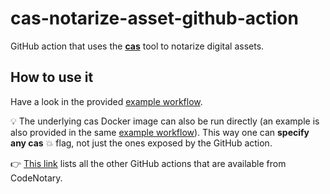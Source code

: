 # cas-notarize-asset-github-action

GitHub action that uses the **[cas](https://cas.codenotary.com)** tool to notarize digital assets.

## How to use it

Have a look in the provided [example workflow](.github/workflows/example.yml).

:bulb: The underlying cas Docker image can also be run directly (an example is also provided in the same [example workflow](.github/workflows/example.yml)). This way one can **specify any cas** :boom: flag, not just the ones exposed by the GitHub action.

👉 [This link](https://github.com/marketplace?type=actions&query=publisher%3Acodenotary+) lists all the other GitHub actions that are available from CodeNotary.
